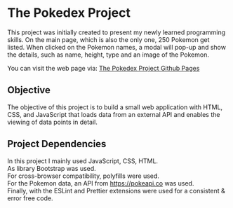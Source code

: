 # The Pokedex Project

This project was initially created to present my newly learned programming skills.  On the main page, which is also the only one, 250 Pokemon get listed. When clicked on the Pokemon names, a modal will pop-up and show the details, such as name, height, type and an image of the Pokemon.

You can visit the web page via: [The Pokedex Project Github Pages](https://ensklc93.github.io/pokedex-project/)

## Objective

The objective of this project is to build a small web application with HTML, CSS, and JavaScript that loads data from an external API and enables the viewing of data points in detail.

## Project Dependencies

In this project I mainly used JavaScript, CSS, HTML.  
As library Bootstrap was used.  
For cross-browser compatibility, polyfills were used.  
For the Pokemon data, an API from https://pokeapi.co was used.  
Finally, with the ESLint and Prettier extensions were used for a consistent & error free code.   
